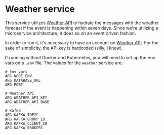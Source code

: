 # Weather service

This service utilizes [Weather API](https://www.weatherapi.com/) to hydrate the messages with the weather forecast if the event is happening within seven days. Since we're utilizing a microservice architecture, it does so on an event driven fashion.

In order to run it, it's necessary to have an account on [Weather API](https://www.weatherapi.com/). For the sake of simplicity, the API key is hardcoded (silly, I know).

If running without Docker and Kubernetes, you will need to set up the env vars on a `.env` file. The values for the `weather` service are:

```
# Env vars
ARG NODE_ENV
ARG DATABASE_URL
ARG PORT

# Weather API
ARG WEATHER_API_KEY
ARG WEATHER_API_BASE

# Kafka
ARG KAFKA_TOPIC
ARG KAFKA_GROUP_ID
ARG KAFKA_CLIENT_ID
ARG KAFKA_BROKERS
```
